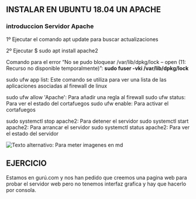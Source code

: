 ## INSTALAR EN UBUNTU 18.04 UN APACHE

### introduccion Servidor Apache

1º Ejecutar el comando apt update para buscar actualizaciones

2º Ejecutar $ sudo apt install apache2

 Comando para el error “No se pudo bloquear /var/lib/dpkg/lock – open (11: Recurso no disponible temporalmente)”: 
 **sudo fuser -vki /var/lib/dpkg/lock**


sudo ufw app list: Este comando se utiliza para ver una lista de las aplicaciones asociadas al firewall de linux

sudo ufw allow 'Apache': Para añadir una regla al firewall
sudo ufw status: Para ver el estado del cortafuegos
sudo ufw enable: Para activar el cortafuegos

sudo systemctl stop apache2: Para detener el servidor
sudo systemctl start apache2: Para arrancar el servidor
sudo systemctl status apache2: Para ver el estado del servidor

![Texto alternativo](/ruta/a/la/imagen.jpg): Para meter imagenes en md







## EJERCICIO

Estamos en gurú.com y nos han pedido que creemos una pagina web para probar el servidor web pero no tenemos interfaz grafica y hay que hacerlo por consola.

